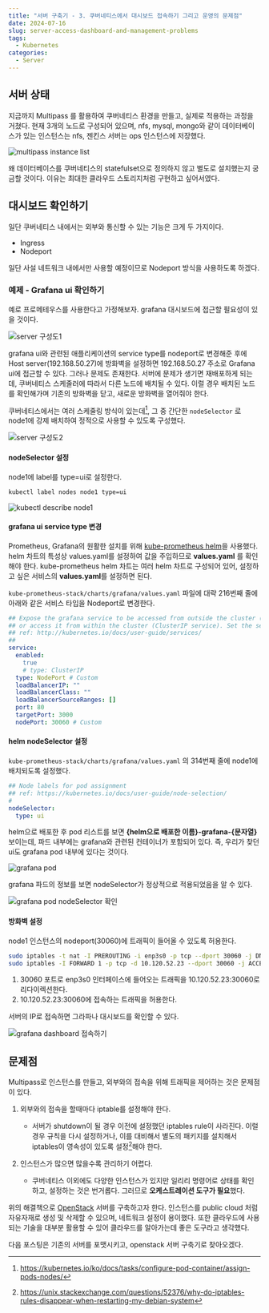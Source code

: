 ```yaml
---
title: "서버 구축기 - 3. 쿠버네티스에서 대시보드 접속하기 그리고 운영의 문제점"
date: 2024-07-16
slug: server-access-dashboard-and-management-problems
tags:
  - Kubernetes
categories:
  - Server
---
```


## 서버 상태

지금까지 Multipass 를 활용하여 쿠버네티스 환경을 만들고, 실제로 적용하는 과정을 거쳤다.
현재 3개의 노드로 구성되어 있으며, nfs, mysql, mongo와 같이 데이터베이스가 있는 인스턴스는 nfs, 젠킨스 서버는 ops 인스턴스에 저장했다.

![multipass instance list](img1.png)

왜 데이터베이스를 쿠버네티스의 statefulset으로 정의하지 않고 별도로 설치했는지 궁금할 것이다. 이유는 최대한 클라우드 스토리지처럼 구현하고 싶어서였다.

## 대시보드 확인하기

일단 쿠버네티스 내에서는 외부와 통신할 수 있는 기능은 크게 두 가지이다.

- Ingress
- Nodeport

일단 사설 네트워크 내에서만 사용할 예정이므로 Nodeport 방식을 사용하도록 하겠다.

### 예제 - Grafana ui 확인하기

예로 프로메테우스를 사용한다고 가정해보자. grafana 대시보드에 접근할 필요성이 있을 것이다.

![server 구성도1](img2.png)

grafana ui와 관련된 애플리케이션의 service type를 nodeport로 변경해준 후에 Host server(192.168.50.27)에 방화벽을 설정하면 192.168.50.27 주소로 Grafana ui에 접근할 수 있다.
그러나 문제도 존재한다. 서버에 문제가 생기면 재배포하게 되는데, 쿠버네티스 스케줄러에 따라서 다른 노드에 배치될 수 있다. 이럴 경우 배치된 노드를 확인해가며 기존의 방화벽을 닫고, 새로운 방화벽을 열어줘야 한다.

쿠버네티스에서는 여러 스케줄링 방식이 있는데[^1], 그 중 간단한 `nodeSelector` 로 node1에 강제 배치하여 정적으로 사용할 수 있도록 구성했다.

![server 구성도2](img3.png)

#### nodeSelector 설정

node1에 label를 type=ui로 설정한다.

```bash
kubectl label nodes node1 type=ui
```

![kubectl describe node1](img4.png)

#### grafana ui service type 변경

Prometheus, Grafana의 원활한 설치를 위해 [kube-prometheus helm](https://github.com/prometheus-operator/kube-prometheus)을 사용했다. helm 차트의 특성상 values.yaml를 설정하여 값을 주입하므로 **values.yaml** 를 확인해야 한다.
kube-prometheus helm 차트는 여러 helm 차트로 구성되어 있어, 설정하고 싶은 서비스의 **values.yaml**를 설정하면 된다.

`kube-prometheus-stack/charts/grafana/values.yaml` 파일에 대략 216번째 줄에 아래와 같은 서비스 타입을 Nodeport로 변경한다.

```yaml
## Expose the grafana service to be accessed from outside the cluster (LoadBalancer service).
## or access it from within the cluster (ClusterIP service). Set the service type and the port to serve it.
## ref: http://kubernetes.io/docs/user-guide/services/
##
service:
  enabled:
    true
    # type: ClusterIP
  type: NodePort # Custom
  loadBalancerIP: ""
  loadBalancerClass: ""
  loadBalancerSourceRanges: []
  port: 80
  targetPort: 3000
  nodePort: 30060 # Custom
```

#### helm nodeSelector 설정

`kube-prometheus-stack/charts/grafana/values.yaml` 의 314번째 줄에 node1에 배치되도록 설정했다.

```yaml
## Node labels for pod assignment
## ref: https://kubernetes.io/docs/user-guide/node-selection/
#
nodeSelector:
  type: ui
```

helm으로 배포한 후 pod 리스트를 보면 **{helm으로 배포한 이름}-grafana-{문자열}** 보이는데, 파드 내부에는 grafana와 관련된 컨테이너가 포함되어 있다. 즉, 우리가 찾던 ui도 grafana pod 내부에 있다는 것이다.

![grafana pod](img5.png)

grafana 파드의 정보를 보면 nodeSelector가 정상적으로 적용되었음을 알 수 있다.

![grafana pod nodeSelector 확인](img6.png)

#### 방화벽 설정

node1 인스턴스의 nodeport(30060)에 트래픽이 들어올 수 있도록 허용한다.

```bash
sudo iptables -t nat -I PREROUTING -i enp3s0 -p tcp --dport 30060 -j DNAT --to-destination 10.120.52.23:30060
sudo iptables -I FORWARD 1 -p tcp -d 10.120.52.23 --dport 30060 -j ACCEPT
```

1. 30060 포트로 enp3s0 인터페이스에 들어오는 트래픽을 10.120.52.23:30060로 리다이렉션한다.
2. 10.120.52.23:30060에 접속하는 트래픽을 허용한다.

서버의 IP로 접속하면 그라파나 대시보드를 확인할 수 있다.

![grafana dashboard 접속하기](img7.png)

## 문제점

Multipass로 인스턴스를 만들고, 외부와의 접속을 위해 트래픽을 제어하는 것은 문제점이 있다.

1. 외부와의 접속을 할때마다 iptable를 설정해야 한다.

   - 서버가 shutdown이 될 경우 이전에 설정했던 iptables rule이 사라진다. 이럴 경우 규칙을 다시 설정하거나, 이를 대비해서 별도의 패키지를 설치해서 iptables이 영속성이 있도록 설정[^2]해야 한다.

2. 인스턴스가 많으면 많을수록 관리하기 어렵다.

   - 쿠버네티스 이외에도 다양한 인스턴스가 있지만 일리리 명령어로 상태를 확인하고, 설정하는 것은 번거롭다. 그러므로 **오케스트레이션 도구가 필요**했다.

위의 해결책으로 [OpenStack](https://www.openstack.org/software/project-navigator/openstack-components#openstack-services) 서버를 구축하고자 한다. 인스턴스를 public cloud 처럼 자유자재로 생성 및 삭제할 수 있으며, 네트워크 설정이 용이했다. 또한 클라우드에 사용되는 기술을 대부분 활용할 수 있어 클라우드를 알아가는데 좋은 도구라고 생각했다.

다음 포스팅은 기존의 서버를 포맷시키고, openstack 서버 구축기로 찾아오겠다.

[^1]: https://kubernetes.io/ko/docs/tasks/configure-pod-container/assign-pods-nodes/
[^2]: https://unix.stackexchange.com/questions/52376/why-do-iptables-rules-disappear-when-restarting-my-debian-system
